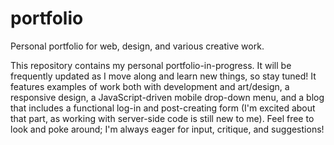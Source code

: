 # portfolio
Personal portfolio for web, design, and various creative work.

This repository contains my personal portfolio-in-progress. It will be frequently updated as I move along and learn new things,
so stay tuned! It features examples of work both with development and art/design, a responsive design, a JavaScript-driven 
mobile drop-down menu, and a blog that includes a functional log-in and post-creating form (I'm excited about that part, as 
working with server-side code is still new to me). Feel free to look and poke around; I'm always eager for input, critique,
and suggestions!
